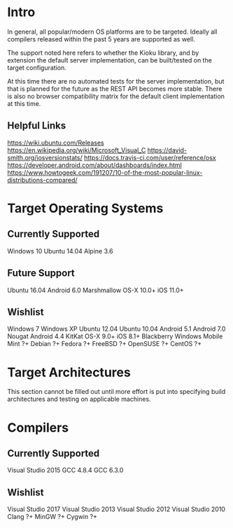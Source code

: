 # Intro
In general, all popular/modern OS platforms are to be targeted. Ideally all compilers released within the past 5 years are supported as well.

The support noted here refers to whether the Kioku library, and by extension the default server implementation, can be built/tested on the target configuration.

At this time there are no automated tests for the server implementation, but that is planned for the future as the REST API becomes more stable. There is also no browser compatibility matrix for the default client implementation at this time.

## Helpful Links
https://wiki.ubuntu.com/Releases
https://en.wikipedia.org/wiki/Microsoft_Visual_C
https://david-smith.org/iosversionstats/
https://docs.travis-ci.com/user/reference/osx
https://developer.android.com/about/dashboards/index.html
https://www.howtogeek.com/191207/10-of-the-most-popular-linux-distributions-compared/

# Target Operating Systems

## Currently Supported
Windows 10
Ubuntu 14.04
Alpine 3.6

## Future Support
Ubuntu 16.04
Android 6.0 Marshmallow
OS-X 10.0+
iOS 11.0+

## Wishlist
Windows 7
Windows XP
Ubuntu 12.04
Ubuntu 10.04
Android 5.1
Android 7.0 Nougat
Android 4.4 KitKat
OS-X 9.0+
iOS 8.1+
Blackberry
Windows Mobile
Mint ?+
Debian ?+
Fedora ?+
FreeBSD ?+
OpenSUSE ?+
CentOS ?+

# Target Architectures
This section cannot be filled out until more effort is put into specifying build architectures and testing on applicable machines.

# Compilers

## Currently Supported
Visual Studio 2015
GCC 4.8.4
GCC 6.3.0

## Wishlist
Visual Studio 2017
Visual Studio 2013
Visual Studio 2012
Visual Studio 2010
Clang ?+
MinGW ?+
Cygwin ?+
